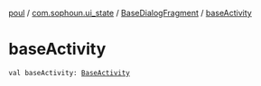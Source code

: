 [poul](../../index.md) / [com.sophoun.ui_state](../index.md) / [BaseDialogFragment](index.md) / [baseActivity](./base-activity.md)

# baseActivity

`val baseActivity: `[`BaseActivity`](../-base-activity/index.md)
